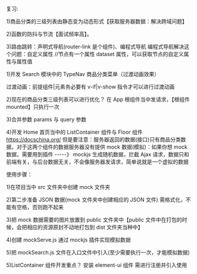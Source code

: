 复习:

1)商品分类的三级列表由静态变为动态形式【获取服务器数据：解决跨域问题】

2)函数的防抖与节流【面试频率高】。

3)路由跳转：声明式导航(router-link 是个组件)、编程式导航
编程式导航解决这个问题：自定义属性
//节点有一个属性 dataset 属性，可以获取节点的自定义属性与属性值

1)开发 Search 模块中的 TypeNav 商品分类菜单（过渡动画效果）

过渡动画：前提组件|元素务必要有 v-if|v-show 指令才可以进行过渡动画

2)现在的商品分类三级列表可以进行优化？
在 App 根组件当中发请求，【根组件 mounted】只执行一次

3)合并参数 params 与 query 参数

4)开发 Home 首页当中的 ListContainer 组件与 Floor 组件
https://docschina.org/
但是要注意：服务器返回的数据(接口)只有商品分类数据，对于这两个组件的数据服务器没有提供
mock 数据(模拟)：如果你想 mock 数据，需要用到插件 -----》 mockjs
生成随机数据，拦截 Ajax 请求，数据只和前端有关，与后台数据无关，不会像服务器发请求，简单说就是一个虚拟的数据

使用步骤：

1)在项目当中 src 文件夹中创建 mock 文件夹

2)第二步准备 JSON 数据(mock 文件夹中创建相应的 JSON 文件) 需格式化，不能有空格，否则跑不起来

3)把 mock 数据需要的图片放置到 public 文件夹中【public 文件中在打包的时候，会把相应的资源原封不动地打包到 dist 文件夹当种中】

4)创建 mockServe.js 通过 mockjs 插件实现模拟数据

5)把 mockSearch.js 文件在入口文件中引入(至少需要执行一次，才能模拟数据)

5)ListContainer 组件开发重点？
安装 element-ui 组件
需进行注册并引入使用
